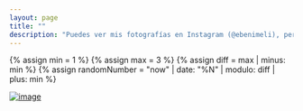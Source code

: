 ```yaml
---
layout: page
title: ""
description: "Puedes ver mis fotografías en Instagram (@ebenimeli), pero aquí tienes una foto al azar"
---
```


{% assign min = 1 %}
{% assign max = 3 %}
{% assign diff = max | minus: min %}
{% assign randomNumber = "now" | date: "%N" | modulo: diff | plus: min %}

[
![image](images/misc/foto{{randomNumber}}.jpg)
](https://www.instagram.com/ebenimeli/)
